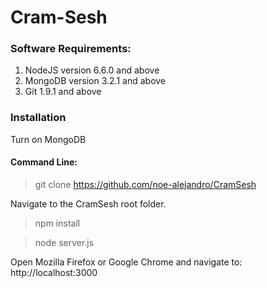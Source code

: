 Cram-Sesh
=========

### Software Requirements:
1. NodeJS version 6.6.0 and above
1. MongoDB version 3.2.1 and above
1. Git 1.9.1 and above

### Installation
Turn on MongoDB
#### Command Line:
> git clone https://github.com/noe-alejandro/CramSesh <br>

Navigate to the CramSesh root folder.

> npm install

> node server.js

Open Mozilla Firefox or Google Chrome and navigate to: <br>
http://localhost:3000
